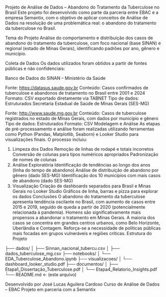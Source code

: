 Projeto de Análise de Dados – Abandono do Tratamento da Tuberculose no Brasil
Este projeto foi desenvolvido como parte da parceria entre EBAC e a empresa Semantix, com o objetivo de aplicar conceitos de Análise de Dados na resolução de uma problemática real: o abandono do tratamento da tuberculose no Brasil.

Tema do Projeto
Análise do comportamento e distribuição dos casos de abandono do tratamento da tuberculose, com foco nacional (base SINAN) e regional (estado de Minas Gerais), identificando padrões por ano, gênero e município.

Coleta de Dados
Os dados utilizados foram obtidos a partir de fontes públicas e não confidenciais:

Banco de Dados do SINAN – Ministério da Saúde

Fonte: https://datasus.saude.gov.br
Conteúdo: Casos confirmados de tuberculose e abandonos de tratamento no Brasil entre 2001 e 2024
Formato: CSV exportado diretamente via TABNET
Tipo de dados: Estruturados
Secretaria Estadual de Saúde de Minas Gerais (SES-MG)

Fonte: http://www.saude.mg.gov.br
Conteúdo: Casos de tuberculose registrados no estado de Minas Gerais, com dados por município e gênero
Tipo de dados: Estruturados
Formato: CSV
Modelagem e Análise
As etapas de pré-processamento e análise foram realizadas utilizando ferramentas como Python (Pandas, Matplotlib, Seaborn) e Looker Studio para visualizações finais. O processo incluiu:

1. Limpeza dos Dados
Remoção de linhas de rodapé e totais incorretos
Conversão de colunas para tipos numéricos apropriados
Padronização de nomes de colunas
2. Análise Exploratória
Identificação de tendências ao longo dos anos (linha do tempo de abandono)
Análise de distribuição de abandono por gênero (dado SES-MG)
Identificação dos 10 municípios com mais casos de abandono (dado SES-MG)
3. Visualização
Criação de dashboards separados para Brasil e Minas Gerais no Looker Studio
Gráficos de linha, barras e pizza para explorar os dados
Conclusões
O abandono do tratamento da tuberculose apresenta tendência oscilante no Brasil, com aumento de casos entre 2015 e 2019, seguido de queda a partir de 2020 (potencialmente relacionada à pandemia).
Homens são significativamente mais propensos a abandonar o tratamento em Minas Gerais.
A maioria dos casos se concentra em grandes centros urbanos, como Belo Horizonte, Uberlândia e Contagem.
Reforça-se a necessidade de políticas públicas mais focadas em grupos vulneráveis e regiões críticas.
Estrutura do Projeto


├── dados/
│   ├── Sinnan_nacional_tubercu.csv
│   ├── dados_tuberculose_mg.csv
├── notebooks/
│   └── EDA_Tuberculose_Abandono.ipynb
├── visualizacoes/
│   └── dashboard_looker_studio.pdf
├── documentos/
│   ├── Etapa1_Dissertação_Tuberculose.pdf
│   └── Etapa4_Relatorio_Insights.pdf
└── README.md  ← (este arquivo)


Desenvolvido por
José Lucas Aguilera Cardoso Curso de Análise de Dados – EBAC
Projeto em parceria com a Semantix
